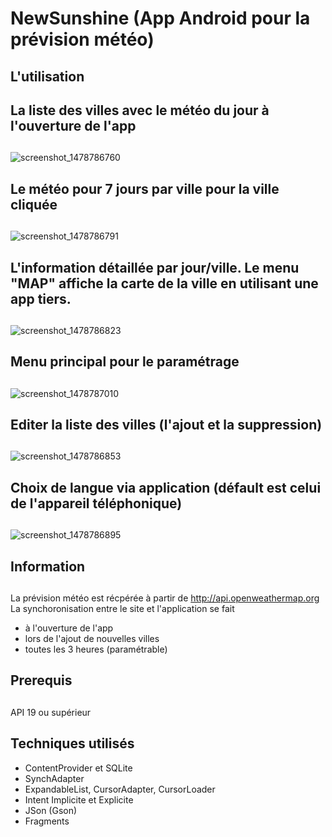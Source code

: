 # NewSunshine (App Android pour la prévision météo)
##
## L'utilisation 
##
## La liste des villes avec le météo du jour à l'ouverture de l'app
##

![screenshot_1478786760](https://cloud.githubusercontent.com/assets/21304543/20180235/f66c5e78-a759-11e6-8567-301d8885273a.png)

##
## Le météo pour 7 jours par ville pour la ville cliquée
##

![screenshot_1478786791](https://cloud.githubusercontent.com/assets/21304543/20180236/f675c6f2-a759-11e6-97fe-fddea8034847.png)

##
## L'information détaillée par jour/ville. Le menu "MAP" affiche la carte de la ville en utilisant une app tiers.
##

![screenshot_1478786823](https://cloud.githubusercontent.com/assets/21304543/20180237/f677279a-a759-11e6-93dd-dd9aa68eff03.png)

##
## Menu principal pour le paramétrage 
##
![screenshot_1478787010](https://cloud.githubusercontent.com/assets/21304543/20180241/f68cfc32-a759-11e6-813b-612b49a0ce67.png)

##
##
## Editer la liste des villes (l'ajout et la suppression)
##

![screenshot_1478786853](https://cloud.githubusercontent.com/assets/21304543/20180238/f67cf116-a759-11e6-8549-85e115bf9490.png)


## Choix de langue via application (défault est celui de l'appareil téléphonique)
##
![screenshot_1478786895](https://cloud.githubusercontent.com/assets/21304543/20180239/f6812ee8-a759-11e6-8abe-13d20313ca3f.png)
##

## Information
##
La prévision météo est récpérée à partir de http://api.openweathermap.org
La synchoronisation entre le site et l'application se fait 
- à l'ouverture de l'app 
- lors de l'ajout de nouvelles villes 
- toutes les 3 heures (paramétrable)
## 
## Prerequis
##
API 19 ou supérieur
##
## Techniques utilisés
- ContentProvider et SQLite
- SynchAdapter
- ExpandableList, CursorAdapter, CursorLoader
- Intent Implicite et Explicite
- JSon (Gson)
- Fragments


